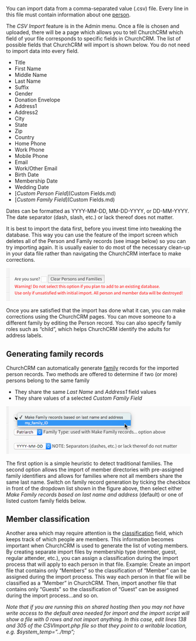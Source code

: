 You can import data from a comma-separated value (.csv) file. Every line in this file must contain information about one [person](person.md).

The _CSV Import_ feature is in the Admin menu. Once a file is chosen and uploaded, there will be a page which allows you to tell ChurchCRM which field of your file corresponds to specific fields in ChurchCRM. The list of possible fields that ChurchCRM will import is shown below. You do not need to import data into every field.

- Title
- First Name
- Middle Name
- Last Name
- Suffix
- Gender
- Donation Envelope
- Address1
- Address2
- City
- State
- Zip
- Country
- Home Phone
- Work Phone
- Mobile Phone
- Email
- Work/Other Email
- Birth Date
- Membership Date
- Wedding Date
- [_Custom Person Field_](Custom Fields.md)
- [_Custom Family Field_](Custom Fields.md)

Dates can be formatted as YYYY-MM-DD, MM-DD-YYYY, or DD-MM-YYYY. The date separator (dash, slash, etc.) or lack thereof does not matter.

It is best to import the data first, before you invest time into tweaking the database. This way you can use the feature of the import screen which deletes all of the Person and Family records (see image below) so you can try importing again. It is usually easier to do most of the necessary clean-up in your data file rather than navigating the ChurchCRM interface to make corrections.

![Import clear data](images/import_clear.png)

Once you are satisfied that the import has done what it can, you can make corrections using the ChurchCRM pages. You can move someone to a different family by editing the Person record. You can also specify family roles such as “child”, which helps ChurchCRM identify the adults for address labels.

## Generating family records

ChurchCRM can automatically generate [family](families.md) records for the imported person records. Two methods are offered to determine if two (or more) persons belong to the same family

- They share the same _Last Name_ and _Address1_ field values
- They share values of a selected _Custom Family Field_

![Select family record mode](images/make_family.png)

The first option is a simple heuristic to detect traditional families. The second option allows the import of member directories with pre-assigned family identifiers and allows for families where not all members share the same last name.
Switch on family record generation by ticking the checkbox in front of the dropdown list shown in the figure above, then select either _Make Family records based on last name and address_ (default) or one of listed custom family fields below.

## Member classification

Another area which may require attention is the [classification](Classifications.md) field, which keeps track of which people are members. This information becomes important when ChurchCRM is used to generate the list of voting members. By creating separate import files by membership type (member, guest, regular attender, etc.), you can assign a classification during the import process that will apply to each person in that file. Example: Create an import file that contains only “Members” so the classification of “Member” can be assigned during the import process. This way each person in that file will be classified as a “Member” in ChurchCRM. Then, import another file that contains only “Guests” so the classification of “Guest” can be assigned during the import process…and so on.

*Note that if you are running this on shared hosting then you may not have write access to the default area needed for import and the import script will show a file with 0 rows and not import anything. In this case, edit lines 138 and 305 of the CSVImport.php file so that they point to a writable location, e.g. $system_temp=”../tmp”;*
